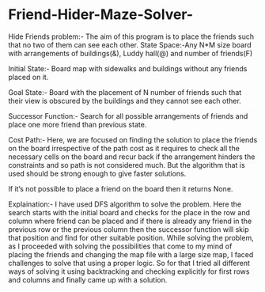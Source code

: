 # Friend-Hider-Maze-Solver-

Hide Friends problem:- The aim of this program is to place the friends such that no two of them can see each other.
State Space:-Any N*M size board with arrangements of buildings(&), Luddy hall(@) and number of friends(F)

Initial State:- Board map with sidewalks and buildings without any friends placed on it.

Goal State:- Board with the placement of N number of friends such that their view is obscured by the buildings and they cannot see each other.

Successor Function:- Search for all possible arrangements of friends and place one more friend than previous state.

Cost Path:- Here, we are focused on finding the solution to place the friends on the board irrespective of the path cost as it requires to check all the necessary cells on the board and recur back if the arrangement hinders the constraints and so path is not considered much. But the algorithm that is used should be strong enough to give faster solutions.

If it’s not possible to place a friend on the board then it returns None.

Explaination:- I have used DFS algorithm to solve the problem. Here the search starts with the initial board and checks for the place in the row and column where friend can be placed and if there is already any friend in the previous row or the previous column then the successor function will skip that position and find for other suitable position. While solving the problem, as I proceeded with solving the possibilities that come to my mind of placing the friends and changing the map file with a large size map, I faced challenges to solve that using a proper logic. So for that I tried all different ways of solving it using backtracking and checking explicitly for first rows and columns and finally came up with a solution.
